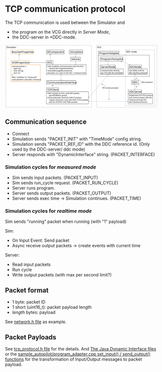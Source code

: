 # TCP communication protocol

The TCP communication is used between the Simulator and 

- the program on the VCG directly in *Server Mode*,
- the DDC-server in *DDC-mode.

![Simulation-VCG communication path](VCG-overview.svg)

## Communication sequence

- Connect
- Simulation sends "PACKET_INIT" with "TimeMode" config string.
- Simulation sends "PACKET_REF_ID" with the DDC reference id. (Only used by the DDC-server/ ddc mode)
- Server responds with "DynamicInterface" string. (PACKET_INTERFACE)

### Simulation cycles for *measured mode*

- Sim sends input packets. (PACKET_INPUT)
- Sim sends run_cycle request. (PACKET_RUN_CYCLE)
- Server runs program.
- Server sends output packets. (PACKET_OUTPUT)
- Server sends exec time -> Simulation continues. (PACKET_TIME)

### Simulation cycles for *realtime mode*

Sim sends "running" packet when running (with "1" payload)

Sim:

- On Input Event: Send packet
- Async receive output packets -> create events with current time

Server:

- Read input packets
- Run cycle
- Write output packets (with max per second limit?)

## Packet format

- 1 byte: packet ID
- 1 short (uint16_t): packet payload length
- *length* bytes: payload

See [network.h file](../externals/shared_cpp/network.h) as example.

## Packet Payloads

See [tcp_protocol.h file](../externals/shared_cpp/tcp_protocol.h) for the details.
And [The Java Dynamic Interface files](https://git.rwth-aachen.de/monticore/EmbeddedMontiArc/simulators/commons/-/tree/master/src/main/java/de/rwth/montisim/commons/dynamicinterface) or the [sample_autopilot/program_adapter.cpp set_input() / send_output() functions](../sample_autopilot/src/program_adapter.cpp) for the transformation of Input/Output messages to packet payload.
